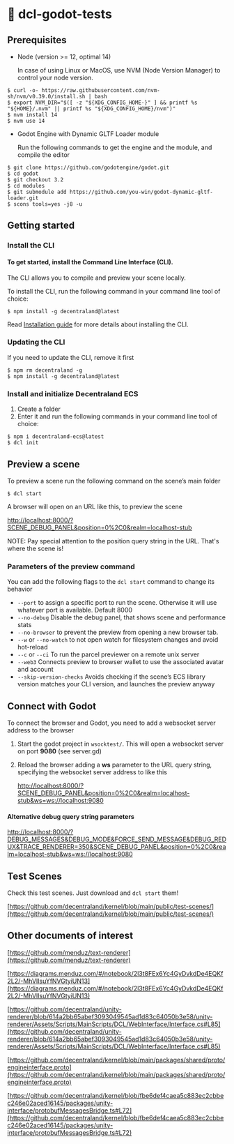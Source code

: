 # 👾 dcl-godot-tests

## Prerequisites

*   Node (version >= 12, optimal 14)

    In case of using Linux or MacOS, use NVM (Node Version Manager) to control your node version.

```
$ curl -o- https://raw.githubusercontent.com/nvm-sh/nvm/v0.39.0/install.sh | bash
$ export NVM_DIR="$([ -z "${XDG_CONFIG_HOME-}" ] && printf %s "${HOME}/.nvm" || printf %s "${XDG_CONFIG_HOME}/nvm")"
$ nvm install 14
$ nvm use 14
```

*   Godot Engine with Dynamic GLTF Loader module

    Run the following commands to get the engine and the module, and compile the editor

```
$ git clone https://github.com/godotengine/godot.git
$ cd godot
$ git checkout 3.2
$ cd modules
$ git submodule add https://github.com/you-win/godot-dynamic-gltf-loader.git
$ scons tools=yes -j8 -u
```

## Getting started

### Install the CLI <a href="install-the-cli" id="install-the-cli"></a>

#### To get started, install the Command Line Interface (CLI).

The CLI allows you to compile and preview your scene locally.

To install the CLI, run the following command in your command line tool of choice:

```
$ npm install -g decentraland@latest
```

Read [Installation guide](https://docs.decentraland.org/development-guide/installation-guide/) for more details about installing the CLI.

### Updating the CLI

If you need to update the CLI, remove it first

```
$ npm rm decentraland -g
$ npm install -g decentraland@latest
```

### Install and initialize Decentraland ECS

1. Create a folder
2. Enter it and run the following commands in your command line tool of choice:

```
$ npm i decentraland-ecs@latest
$ dcl init
```

## Preview a scene

To preview a scene run the following command on the scene’s main folder

```
$ dcl start
```

A browser will open on an URL like this, to preview the scene

[http://localhost:8000/?SCENE\_DEBUG\_PANEL\&position=0%2C0\&realm=localhost-stub](http://localhost:8000/?SCENE\_DEBUG\_PANEL\&position=0%2C0\&realm=localhost-stub)

NOTE: Pay special attention to the position query string in the URL. That's where the scene is!

### Parameters of the preview command

You can add the following flags to the `dcl start` command to change its behavior

* `--port` to assign a specific port to run the scene. Otherwise it will use whatever port is available. Default 8000
* `--no-debug` Disable the debug panel, that shows scene and performance stats
* `--no-browser` to prevent the preview from opening a new browser tab.
* `--w` or `--no-watch` to not open watch for filesystem changes and avoid hot-reload
* `--c` or `--ci` To run the parcel previewer on a remote unix server
* `--web3` Connects preview to browser wallet to use the associated avatar and account
* `--skip-version-checks` Avoids checking if the scene’s ECS library version matches your CLI version, and launches the preview anyway

## Connect with Godot

To connect the browser and Godot, you need to add a websocket server address to the browser

1. Start the godot project in `wsocktest/`. This will open a websocket server on port **9080** (see server.gd)
2.  Reload the browser adding a **ws** parameter to the URL query string, specifying the websocket server address to like this

    [http://localhost:8000/?SCENE\_DEBUG\_PANEL\&position=0%2C0\&realm=localhost-stub\&ws=ws://localhost:9080](http://localhost:8000/?SCENE\_DEBUG\_PANEL\&position=0%2C0\&realm=localhost-stub\&ws=ws://localhost:9080)

#### Alternative debug query string parameters

[http://localhost:8000/?DEBUG\_MESSAGES\&DEBUG\_MODE\&FORCE\_SEND\_MESSAGE\&DEBUG\_REDUX\&TRACE\_RENDERER=350\&SCENE\_DEBUG\_PANEL\&position=0%2C0\&realm=localhost-stub\&ws=ws://localhost:9080](http://localhost:8000/?DEBUG\_MESSAGES\&DEBUG\_MODE\&FORCE\_SEND\_MESSAGE\&DEBUG\_REDUX\&TRACE\_RENDERER=350\&SCENE\_DEBUG\_PANEL\&position=0%2C0\&realm=localhost-stub\&ws=ws://localhost:9080)

## Test Scenes

Check this test scenes. Just download and `dcl start` them!

[https://github.com/decentraland/kernel/blob/main/public/test-scenes/](https://github.com/decentraland/kernel/blob/main/public/test-scenes/)

## Other documents of interest

[https://github.com/menduz/text-renderer](https://github.com/menduz/text-renderer)

[https://diagrams.menduz.com/#/notebook/2l3t8FEx6Yc4GyDvkdDe4EQKf2L2/-MhVIlsuYfNVGtyiUN13](https://diagrams.menduz.com/#/notebook/2l3t8FEx6Yc4GyDvkdDe4EQKf2L2/-MhVIlsuYfNVGtyiUN13)

[https://github.com/decentraland/unity-renderer/blob/614a2bb65abef3093049545ad1d83c64050b3e58/unity-renderer/Assets/Scripts/MainScripts/DCL/WebInterface/Interface.cs#L85](https://github.com/decentraland/unity-renderer/blob/614a2bb65abef3093049545ad1d83c64050b3e58/unity-renderer/Assets/Scripts/MainScripts/DCL/WebInterface/Interface.cs#L85)

[https://github.com/decentraland/kernel/blob/main/packages/shared/proto/engineinterface.proto](https://github.com/decentraland/kernel/blob/main/packages/shared/proto/engineinterface.proto)

[https://github.com/decentraland/kernel/blob/fbe6def4caea5c883ec2cbbec246e02aced16145/packages/unity-interface/protobufMessagesBridge.ts#L72](https://github.com/decentraland/kernel/blob/fbe6def4caea5c883ec2cbbec246e02aced16145/packages/unity-interface/protobufMessagesBridge.ts#L72)
